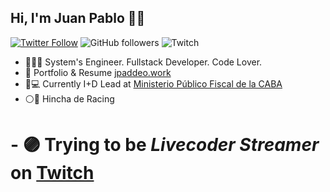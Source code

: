 ## Hi, I'm Juan Pablo 👋🏽

[![Twitter Follow](https://img.shields.io/twitter/follow/jpaddeo?style=social)](https://twitter.com/jpaddeo)
![GitHub followers](https://img.shields.io/github/followers/jpaddeo?style=social)
![Twitch](https://img.shields.io/twitch/status/jpaddeo?style=social)

- 👨🏻‍💻 System's Engineer. Fullstack Developer. Code Lover.
- 📕 Portfolio & Resume [jpaddeo.work](https://jpaddeo.work)
- 🏡💻 Currently I+D Lead at [Ministerio Público Fiscal de la CABA](https://mpfciudad.gob.ar)
- ⚪️🔘 Hincha de Racing
# - 🟣 Trying to be _Livecoder Streamer_ on [Twitch](https://twitch.tv/jpaddeo)
